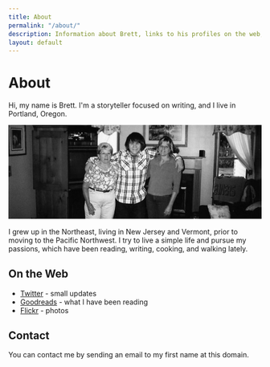 ```yaml
---
title: About
permalink: "/about/"
description: Information about Brett, links to his profiles on the web, and how to get in touch.
layout: default
---
```


# About

<p class='intro'>Hi, my name is Brett. I'm a storyteller focused on
writing, and I live in Portland, Oregon.</p>

![Photo of Brett, his mother, and his grandmother](/img/brett_about.jpg)

I grew up in the Northeast, living in New Jersey and Vermont, prior to
moving to the Pacific Northwest. I try to live a simple life and pursue
my passions, which have been reading, writing, cooking, and walking
lately.

## On the Web

- [Twitter](https://twitter.com/brettchalupa) - small updates
- [Goodreads](https://www.goodreads.com/brettchalupa) - what I have been
  reading
- [Flickr](https://www.flickr.com/photos/brettchalupa/) - photos

## Contact

You can contact me by sending an email to my first name at this domain.
